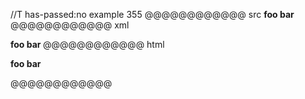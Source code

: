//T has-passed:no
example 355
@@@@@@@@@@@@ src
**foo bar**
@@@@@@@@@@@@ xml
<?xml version="1.0" encoding="UTF-8"?>
<!DOCTYPE document SYSTEM "CommonMark.dtd">
<document xmlns="http://commonmark.org/xml/1.0">
  <paragraph>
    <strong>
      <text>foo bar</text>
    </strong>
  </paragraph>
</document>
@@@@@@@@@@@@ html
<p><strong>foo bar</strong></p>
@@@@@@@@@@@@
